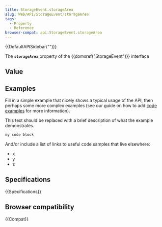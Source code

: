 ```yaml
---
title: StorageEvent.storageArea
slug: Web/API/StorageEvent/storageArea
tags:
  - Property
  - Reference
browser-compat: api.StorageEvent.storageArea
---
```

{{DefaultAPISidebar("")}}

The **`storageArea`** property of the {{domxref("StorageEvent")}} interface 

## Value



## Examples

Fill in a simple example that nicely shows a typical usage of the API, then perhaps some more complex examples (see our guide on how to add [code examples](/en-US/docs/MDN/Contribute/Structures/Code_examples) for more information).

This text should be replaced with a brief description of what the example demonstrates.

```js
my code block
```

And/or include a list of links to useful code samples that live elsewhere:

*   x
*   y
*   z

## Specifications

{{Specifications}}

## Browser compatibility

{{Compat}}


